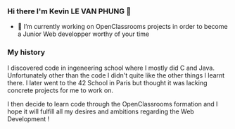 ### Hi there I'm Kevin LE VAN PHUNG 👋

- 🔭 I’m currently working on OpenClassrooms projects in order to become a Junior Web developper worthy of your time 

### My history

I discovered code in ingeneering school where I mostly did C and Java. Unfortunately other than the code I didn't quite like the other things I learnt there.
I later went to the 42 School in Paris but thought it was lacking concrete projects for me to work on.

I then decide to learn code through the OpenClassrooms formation and I hope it will fulfill all my desires and ambitions regarding the Web Development !

